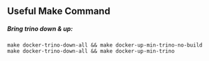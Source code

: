 ## Useful Make Command

##### Bring trino down & up:
```
make docker-trino-down-all && make docker-up-min-trino-no-build
make docker-trino-down-all && make docker-up-min-trino
```